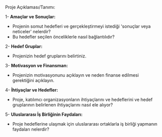 Proje Açıklaması/Tanımı:


1- **Amaçlar ve Sonuçlar:**
- Projenin somut hedefleri ve gerçekleştirmeyi istediği 'sonuçlar veya neticeler' nelerdir?
- Bu hedefler seçilen önceliklerle nasıl bağlantılıdır?

2- **Hedef Gruplar:**
- Projenizin hedef gruplarını belirtiniz.

3- **Motivasyon ve Finansman:**
- Projenizin motivasyonunu açıklayın ve neden finanse edilmesi gerektiğini açıklayın.

4- **İhtiyaçlar ve Hedefler:**
- Proje, katılımcı organizasyonların ihtiyaçlarını ve hedeflerini ve hedef gruplarının belirlenen ihtiyaçlarını nasıl ele alıyor?

5- **Uluslararası İş Birliğinin Faydaları:**
- Proje hedeflerine ulaşmak için uluslararası ortaklarla iş birliği yapmanın faydaları nelerdir?


